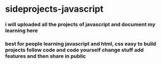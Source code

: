 # sideprojects-javascript
### i will uploaded all the projects of javascript and document my learning here
### best for people learning javascript and html, css easy to build projects follow code and code yourself change stuff add features and then share in public
